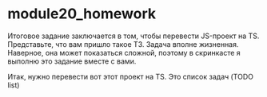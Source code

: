 # module20_homework

Итоговое задание заключается в том, чтобы перевести JS-проект на TS. Представьте, что вам пришло такое ТЗ. Задача вполне жизненная. Наверное, она может показаться сложной, поэтому в скринкасте я выполню это задание вместе с вами.

Итак, нужно перевести вот этот проект на TS. Это список задач (TODO list)
